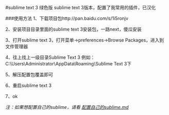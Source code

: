 #sublime text 3 绿色版
sublime text 3版本，配置了我常用的插件，已汉化

###使用方法
1、下载项目包http://pan.baidu.com/s/1i5ronjv

2、安装项目目录里面的sublime text 3安装包，一路next，傻瓜安装

3、打开sublime text 3，打开菜单->preferences->Browse Packages，进入到文件管理器

4、往上找上一级目录Sublime Text 3 例如：C:\Users\Administrator\AppData\Roaming\Sublime Text 3下

5、解压配置包覆盖即可

6、重启sublime text 3

7、ok


*注：如果想配置自己的sublime，请看 <a href="配置自己的sublime.md">配置自己的sublime.md</a>*
